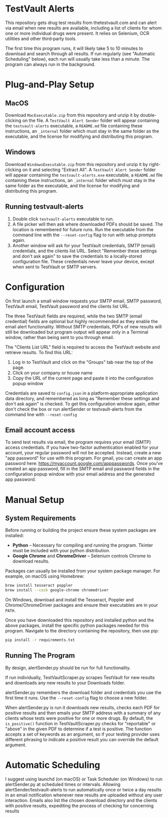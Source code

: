 # TestVault Alerts

This repository gets drug test results from thetestvault.com and can alert via email when new results are available, 
including a list of clients for whom one or more individual drugs were present. It relies on Selenium, OCR utilities and 
other third‑party tools.

The first time this program runs, it will likely take 5 to 10 minutes to download and search through all results. If run
regularly (see "Automatic Scheduling" below), each run will usually take less than a minute. The program can always run 
in the background.

# Plug-and-Play Setup
## MacOS
Download `MacExecutable.zip` from this repository and unzip it by double-clicking on the file. A `TestVault Alert Sender` 
folder will appear containing the `testvault-alerts` executable, a `README.md` file containing these instructions, an 
`_internal` folder which must stay in the same folder as the executable, and the license for modifying and distributing 
this program.

## Windows
Download `WindowsExecutable.zip` from this repository and unzip it by right-clicking on it and selecting "Extract All". 
A `TestVault Alert Sender` folder will appear containing the `testvault-alerts.exe` executable, a `README.md` file 
containing these instructions, an `_internal` folder which must stay in the same folder as the executable, and the 
license for modifying and distributing this program.

## Running testvault-alerts
1. Double click `testvault-alerts` executable to run.
2. A file picker will then ask where downloaded PDFs should be saved. The location is remembered for
   future runs. Run the executable from the command line with the `--reset-config` flag to run with setup prompts again.
3. Another window will ask for your TestVault credentials, SMTP (email) credentials, and the clients list URL. Select 
   "Remember these settings and don't ask again" to save the credentials to a locally-stored configuration file. These
   credentials never leave your device, except when sent to TestVault or SMTP servers.

# Configuration

On first launch a small window requests your SMTP email, SMTP password, TestVault email, TestVault password and the 
clients list URL. 

The three TestVault fields are required, while the two SMTP (email credential) fields are optional but highly recommended 
as they enable the email alert functionality. Without SMTP credentials, PDFs of new results will still be downloaded but 
program output will appear only in a Terminal window, rather than being sent to you through email.

The "Clients List URL" field is required to access the TestVault website and retrieve results. To find this URL:
1. Log in to TestVault and click on the "Groups" tab near the top of the page.
2. Click on your company or house name
3. Copy the URL of the current page and paste it into the configuration popup window

Credentials are saved to `config.json` in a platform‑appropriate application data directory, and remembered as long as 
"Remember these settings and don't ask again" is checked. To get this configuration window again, either don't check the 
box or run alertSender or testvault-alerts from the command line with `--reset-config`

## Email account access
To send test results via email, the program requires your email (SMTP) access credentials. If you have two-factor authentication
enabled for your account, your regular password will not be accepted. Instead, create a new "app password" for use 
with this program. For gmail, you can create an app password here: https://myaccount.google.com/apppasswords. Once
you've created an app password, fill in the SMTP email and password fields in the configuration popup window with your
email address and the generated app password. 

# Manual Setup

## System Requirements

Before running or building the project ensure these system packages are installed:

- **Python** – Necessary for compiling and running the program. Tkinter must be included with your python distribution.
- **Google Chrome** and **ChromeDriver** – Selenium controls Chrome to download results.

Packages can usually be installed from your system package manager. For example, on macOS using Homebrew:
```bash
brew install tesseract poppler
brew install --cask google-chrome chromedriver
```

On Windows, download and install the Tesseract, Poppler and Chrome/ChromeDriver packages and ensure their executables 
are in your `PATH`.

Once you have downloaded this repository and installed python and the above packages, install the specific python 
packages needed for this program. Navigate to the directory containing the repository, then use pip:
```bash
pip install -r requirements.txt
```

## Running The Program
By design, alertSender.py should be run for full functionality.

If run individually, TestVaultScraper.py scrapes TestVault for new results and downloads any new results to your Downloads
folder.

alertSender.py remembers the download folder and credentials you use the first time it runs.
Use the `--reset-config` flag to choose a new folder. 

When alertSender.py is run it downloads new results, checks each PDF for positive
results and then emails your SMTP address with a summary of any clients whose tests were
positive for one or more drugs. By default, the `is_positive()` function in TestVaultScraper.py checks for "reportable" or 
"above" in the given PDF to determine if a test is positive. The function accepts a set of keywords as an argument, so 
if your testing provider uses different phrasing to indicate a positive result you can override the default argument. 

# Automatic Scheduling
I suggest using launchd (on macOS) or Task Scheduler (on Windows) to run alertSender.py at scheduled times or intervals.
Allowing alertSender/testvault-alerts to run automatically once or twice a day results in an email notification
whenever new results are uploaded without any user interaction. Emails also list the chosen download directory and the 
clients with positive results, expediting the process of checking for concerning results
